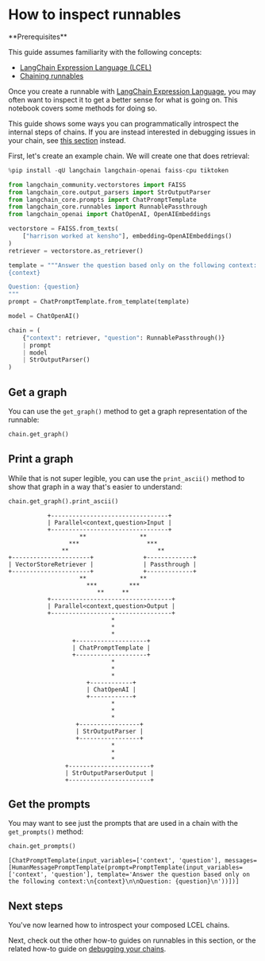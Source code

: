# How to inspect runnables

<Info>
**Prerequisites**


This guide assumes familiarity with the following concepts:
- [LangChain Expression Language (LCEL)](/oss/concepts/lcel)
- [Chaining runnables](/oss/how-to/sequence/)

</Info>

Once you create a runnable with [LangChain Expression Language](/oss/concepts/lcel), you may often want to inspect it to get a better sense for what is going on. This notebook covers some methods for doing so.

This guide shows some ways you can programmatically introspect the internal steps of chains. If you are instead interested in debugging issues in your chain, see [this section](/oss/how-to/debugging) instead.

First, let's create an example chain. We will create one that does retrieval:


```python
%pip install -qU langchain langchain-openai faiss-cpu tiktoken
```


```python
from langchain_community.vectorstores import FAISS
from langchain_core.output_parsers import StrOutputParser
from langchain_core.prompts import ChatPromptTemplate
from langchain_core.runnables import RunnablePassthrough
from langchain_openai import ChatOpenAI, OpenAIEmbeddings

vectorstore = FAISS.from_texts(
    ["harrison worked at kensho"], embedding=OpenAIEmbeddings()
)
retriever = vectorstore.as_retriever()

template = """Answer the question based only on the following context:
{context}

Question: {question}
"""
prompt = ChatPromptTemplate.from_template(template)

model = ChatOpenAI()

chain = (
    {"context": retriever, "question": RunnablePassthrough()}
    | prompt
    | model
    | StrOutputParser()
)
```

## Get a graph

You can use the `get_graph()` method to get a graph representation of the runnable:


```python
chain.get_graph()
```

## Print a graph

While that is not super legible, you can use the `print_ascii()` method to show that graph in a way that's easier to understand:


```python
chain.get_graph().print_ascii()
```
```output
           +---------------------------------+         
           | Parallel<context,question>Input |         
           +---------------------------------+         
                    **               **                
                 ***                   ***             
               **                         **           
+----------------------+              +-------------+  
| VectorStoreRetriever |              | Passthrough |  
+----------------------+              +-------------+  
                    **               **                
                      ***         ***                  
                         **     **                     
           +----------------------------------+        
           | Parallel<context,question>Output |        
           +----------------------------------+        
                             *                         
                             *                         
                             *                         
                  +--------------------+               
                  | ChatPromptTemplate |               
                  +--------------------+               
                             *                         
                             *                         
                             *                         
                      +------------+                   
                      | ChatOpenAI |                   
                      +------------+                   
                             *                         
                             *                         
                             *                         
                   +-----------------+                 
                   | StrOutputParser |                 
                   +-----------------+                 
                             *                         
                             *                         
                             *                         
                +-----------------------+              
                | StrOutputParserOutput |              
                +-----------------------+
```
## Get the prompts

You may want to see just the prompts that are used in a chain with the `get_prompts()` method:


```python
chain.get_prompts()
```



```output
[ChatPromptTemplate(input_variables=['context', 'question'], messages=[HumanMessagePromptTemplate(prompt=PromptTemplate(input_variables=['context', 'question'], template='Answer the question based only on the following context:\n{context}\n\nQuestion: {question}\n'))])]
```


## Next steps

You've now learned how to introspect your composed LCEL chains.

Next, check out the other how-to guides on runnables in this section, or the related how-to guide on [debugging your chains](/oss/how-to/debugging).


```python

```

